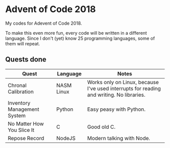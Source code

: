 # Advent of Code 2018
My codes for Adevent of Code 2018.

To make this even more fun, every code will be written in a different language. Since I don't (yet) know 25 programming languages, some of them will repeat.

## Quests done ##

| Quest | Language | Notes |
|-----------------------------|------------|------------------------------------------------------------------------------------------|
| Chronal Calibration | NASM Linux | Works only on Linux, because I've used interrupts for reading and writing. No libraries. |
| Inventory Management System | Python | Easy peasy with Python. |
| No Matter How You Slice It | C | Good old C. |
| Repose Record | NodeJS | Modern talking with Node. |